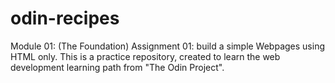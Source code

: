 # odin-recipes
Module 01: (The Foundation) Assignment 01: build a simple Webpages using HTML only. This is a practice repository, created to learn the web development learning path from "The Odin Project". 
